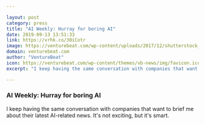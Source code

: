 ```yaml
---

layout: post
category: press
title: "AI Weekly: Hurray for boring AI"
date: 2019-09-13 13:51:33
link: https://vrhk.co/30iCotr
image: https://venturebeat.com/wp-content/uploads/2017/12/shutterstock_350476919-e1513916353327.jpg?w=1200&strip=all
domain: venturebeat.com
author: "VentureBeat"
icon: https://venturebeat.com/wp-content/themes/vb-news/img/favicon.ico
excerpt: "I keep having the same conversation with companies that want to brief me about their latest AI-related news. It's not exciting, but it's smart."

---
```


### AI Weekly: Hurray for boring AI

I keep having the same conversation with companies that want to brief me about their latest AI-related news. It's not exciting, but it's smart.